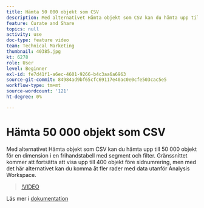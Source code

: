 ```yaml
---
title: Hämta 50 000 objekt som CSV
description: Med alternativet Hämta objekt som CSV kan du hämta upp till 50 000 objekt för en dimension i en frihandstabell med segment och filter. Gränssnittet kommer att fortsätta att visa upp till 400 objekt före sidnumrering, men med det här alternativet kan du komma åt fler rader med data utanför Analysis Workspace.
feature: Curate and Share
topics: null
activity: use
doc-type: feature video
team: Technical Marketing
thumbnail: 40385.jpg
kt: 6278
role: User
level: Beginner
exl-id: fe7d41f1-a6ec-4601-9266-b4c3aa6a6963
source-git-commit: 84984ad9bf65cfc69117e40ac0e0cfe503cac5e5
workflow-type: tm+mt
source-wordcount: '121'
ht-degree: 0%

---
```


# Hämta 50 000 objekt som CSV

Med alternativet Hämta objekt som CSV kan du hämta upp till 50 000 objekt för en dimension i en frihandstabell med segment och filter. Gränssnittet kommer att fortsätta att visa upp till 400 objekt före sidnumrering, men med det här alternativet kan du komma åt fler rader med data utanför Analysis Workspace.

>[!VIDEO](https://video.tv.adobe.com/v/40385/?quality=12&learn=on)

Läs mer i [dokumentation](https://experienceleague.adobe.com/docs/analytics/analyze/analysis-workspace/curate-share/download-send.html)

